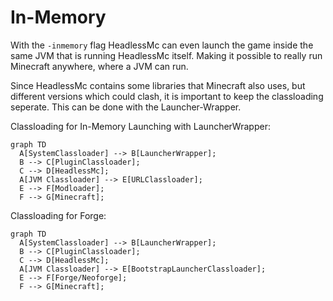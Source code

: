 # In-Memory

With the `-inmemory` flag HeadlessMc can even launch the game inside the same
JVM that is running HeadlessMc itself.
Making it possible to really run Minecraft anywhere, where a JVM can run.

Since HeadlessMc contains some libraries that
Minecraft also uses, but different versions which could clash,
it is important to keep the classloading seperate.
This can be done with the Launcher-Wrapper.

Classloading for In-Memory Launching with LauncherWrapper:
``` mermaid
graph TD
  A[SystemClassloader] --> B[LauncherWrapper];
  B --> C[PluginClassloader];
  C --> D[HeadlessMc];
  A[JVM Classloader] --> E[URLClassloader];
  E --> F[Modloader];
  F --> G[Minecraft];
```

Classloading for Forge:
``` mermaid
graph TD
  A[SystemClassloader] --> B[LauncherWrapper];
  B --> C[PluginClassloader];
  C --> D[HeadlessMc];
  A[JVM Classloader] --> E[BootstrapLauncherClassloader];
  E --> F[Forge/Neoforge];
  F --> G[Minecraft];
```
